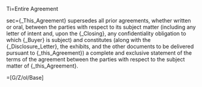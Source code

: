Ti=Entire Agreement

sec={_This_Agreement} supersedes all prior agreements, whether written or oral, between the parties with respect to its subject matter (including any letter of intent and, upon the {_Closing}, any confidentiality obligation to which {_Buyer} is subject) and constitutes (along with the {_Disclosure_Letter}, the exhibits, and the other documents to be delivered pursuant to {_this_Agreement}) a complete and exclusive statement of the terms of the agreement between the parties with respect to the subject matter of {_this_Agreement}.

=[G/Z/ol/Base]
